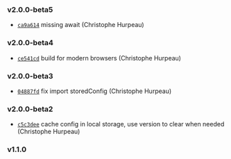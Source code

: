 ### v2.0.0-beta5

- [`ca9a614`](https://github.com/alpjs/ibex-config/commit/ca9a614a03f19f294593460e954397b301e1bd96) missing await (Christophe Hurpeau)

### v2.0.0-beta4

- [`ce541cd`](https://github.com/alpjs/ibex-config/commit/ce541cd5b32bfe03c44f98451c18378d2dda2ec3) build for modern browsers (Christophe Hurpeau)

### v2.0.0-beta3

- [`04887fd`](https://github.com/alpjs/ibex-config/commit/04887fdb8a4f23207d3761fcc3d4621b5729d159) fix import storedConfig (Christophe Hurpeau)

### v2.0.0-beta2

- [`c5c3dee`](https://github.com/alpjs/ibex-config/commit/c5c3deee47e2d8a01b9638ce35878627fdc82298) cache config in local storage, use version to clear when needed (Christophe Hurpeau)

### v1.1.0




